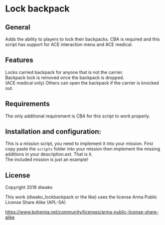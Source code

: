 # Lock backpack
## General
Adds the ability to players to lock their backpacks. CBA is required and this script has support for ACE interaction menu and ACE medical.

## Features
Locks carried backpack for anyone that is not the carrier.\
Backpack lock is removed once the backpack is dropped.\
(ACE medical only) Others can open the backpack if the carrier is knocked out.

## Requirements
The only additional requirement is CBA for this script to work properly.

## Installation and configuration:
This is a mission script, you need to implement it into your mission. First copy paste the `scripts` folder into your mission then implement the missing additions in your description.ext. That is it.\
The included mission is just an example!

## License
Copyright 2018 diwako

This work (diwako_lockbackpack or the like) uses the license Arma Public License Share Alike (APL-SA)

https://www.bohemia.net/community/licenses/arma-public-license-share-alike